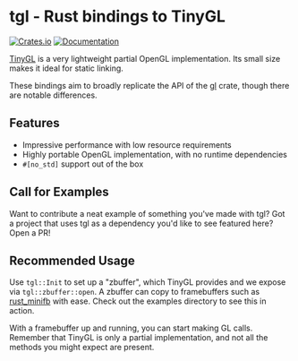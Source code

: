 # tgl - Rust bindings to TinyGL

[![Crates.io](https://img.shields.io/crates/v/tgl.svg)](https://crates.io/crates/tgl)
[![Documentation](https://docs.rs/tgl/badge.svg)](https://docs.rs/tgl)

[TinyGL](https://github.com/c-chads/tinygl) is a very lightweight partial OpenGL implementation. Its small size makes it ideal for static linking.

These bindings aim to broadly replicate the API of the [gl](https://github.com/brendanzab/gl-rs) crate, though there are notable differences.

## Features

- Impressive performance with low resource requirements
- Highly portable OpenGL implementation, with no runtime dependencies
- `#[no_std]` support out of the box

## Call for Examples

Want to contribute a neat example of something you've made with tgl? Got a project that uses tgl as a dependency you'd like to see featured here? Open a PR!

## Recommended Usage

Use `tgl::Init` to set up a "zbuffer", which TinyGL provides and we expose via `tgl::zbuffer::open`. A zbuffer can copy to framebuffers such as [rust_minifb](https://github.com/emoon/rust_minifb) with ease. Check out the examples directory to see this in action.

With a framebuffer up and running, you can start making GL calls. Remember that TinyGL is only a partial implementation, and not all the methods you might expect are present.

